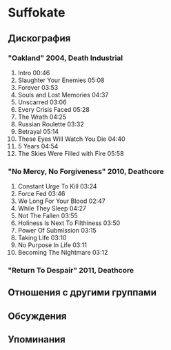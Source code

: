 # Suffokate



## Дискография

### "Oakland" 2004, Death Industrial

1. Intro  00:46 
2. Slaughter Your Enemies  05:08  
3. Forever  03:53   
4. Souls and Lost Memories  04:37 
5. Unscarred  03:06  
6. Every Crisis Faced  05:28  
7. The Wrath  04:25   
8. Russian Roulette  03:32 
9. Betrayal  05:14   
10. These Eyes Will Watch You Die  04:40   
11. 5 Years  04:54    
12. The Skies Were Filled with Fire  05:58 

### "No Mercy, No Forgiveness" 2010, Deathcore

1. Constant Urge To Kill  03:24  
2. Force Fed  03:46
3. We Long For Your Blood  02:47
4. While They Sleep  04:27 
5. Not The Fallen  03:55   
6. Holiness Is Next To Filthiness  03:50 
7. Power Of Submission  03:15   
8. Taking Life  03:10  
9. No Purpose In Life  03:11  
10. Becoming The Nightmare  03:12 

### "Return To Despair" 2011, Deathcore




## Отношения с другими группами


## Обсуждения


## Упоминания

